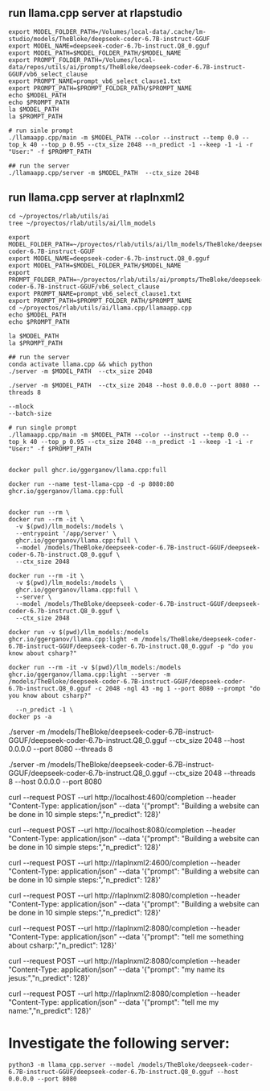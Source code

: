 ## run llama.cpp server at rlapstudio
```
export MODEL_FOLDER_PATH=/Volumes/local-data/.cache/lm-studio/models/TheBloke/deepseek-coder-6.7B-instruct-GGUF
export MODEL_NAME=deepseek-coder-6.7b-instruct.Q8_0.gguf
export MODEL_PATH=$MODEL_FOLDER_PATH/$MODEL_NAME
export PROMPT_FOLDER_PATH=/Volumes/local-data/repos/utils/ai/prompts/TheBloke/deepseek-coder-6.7B-instruct-GGUF/vb6_select_clause
export PROMPT_NAME=prompt_vb6_select_clause1.txt
export PROMPT_PATH=$PROMPT_FOLDER_PATH/$PROMPT_NAME
echo $MODEL_PATH
echo $PROMPT_PATH
la $MODEL_PATH
la $PROMPT_PATH

# run sinle prompt
./llamaapp.cpp/main -m $MODEL_PATH --color --instruct --temp 0.0 --top_k 40 --top_p 0.95 --ctx_size 2048 --n_predict -1 --keep -1 -i -r "User:" -f $PROMPT_PATH

## run the server
./llamaapp.cpp/server -m $MODEL_PATH  --ctx_size 2048

```

## run llama.cpp server at rlaplnxml2
```
cd ~/proyectos/rlab/utils/ai
tree ~/proyectos/rlab/utils/ai/llm_models

export MODEL_FOLDER_PATH=~/proyectos/rlab/utils/ai/llm_models/TheBloke/deepseek-coder-6.7B-instruct-GGUF
export MODEL_NAME=deepseek-coder-6.7b-instruct.Q8_0.gguf
export MODEL_PATH=$MODEL_FOLDER_PATH/$MODEL_NAME
export PROMPT_FOLDER_PATH=~/proyectos/rlab/utils/ai/prompts/TheBloke/deepseek-coder-6.7B-instruct-GGUF/vb6_select_clause
export PROMPT_NAME=prompt_vb6_select_clause1.txt
export PROMPT_PATH=$PROMPT_FOLDER_PATH/$PROMPT_NAME
cd ~/proyectos/rlab/utils/ai/llama.cpp/llamaapp.cpp
echo $MODEL_PATH
echo $PROMPT_PATH

la $MODEL_PATH
la $PROMPT_PATH

## run the server
conda activate llama.cpp && which python
./server -m $MODEL_PATH  --ctx_size 2048

./server -m $MODEL_PATH  --ctx_size 2048 --host 0.0.0.0 --port 8080 --threads 8

--mlock
--batch-size 

# run single prompt
./llamaapp.cpp/main -m $MODEL_PATH --color --instruct --temp 0.0 --top_k 40 --top_p 0.95 --ctx_size 2048 --n_predict -1 --keep -1 -i -r "User:" -f $PROMPT_PATH


docker pull ghcr.io/ggerganov/llama.cpp:full

docker run --name test-llama-cpp -d -p 8080:80 ghcr.io/ggerganov/llama.cpp:full


docker run --rm \
docker run --rm -it \
  -v $(pwd)/llm_models:/models \
  --entrypoint '/app/server' \
  ghcr.io/ggerganov/llama.cpp:full \
  --model /models/TheBloke/deepseek-coder-6.7B-instruct-GGUF/deepseek-coder-6.7b-instruct.Q8_0.gguf \
  --ctx_size 2048 
  
docker run --rm -it \
  -v $(pwd)/llm_models:/models \
  ghcr.io/ggerganov/llama.cpp:full \
  --server \
  --model /models/TheBloke/deepseek-coder-6.7B-instruct-GGUF/deepseek-coder-6.7b-instruct.Q8_0.gguf \
  --ctx_size 2048 

docker run -v $(pwd)/llm_models:/models ghcr.io/ggerganov/llama.cpp:light -m /models/TheBloke/deepseek-coder-6.7B-instruct-GGUF/deepseek-coder-6.7b-instruct.Q8_0.gguf -p "do you know about csharp?"

docker run --rm -it -v $(pwd)/llm_models:/models ghcr.io/ggerganov/llama.cpp:light --server -m /models/TheBloke/deepseek-coder-6.7B-instruct-GGUF/deepseek-coder-6.7b-instruct.Q8_0.gguf -c 2048 -ngl 43 -mg 1 --port 8080 --prompt "do you know about csharp?"

  --n_predict -1 \
docker ps -a
```

./server -m /models/TheBloke/deepseek-coder-6.7B-instruct-GGUF/deepseek-coder-6.7b-instruct.Q8_0.gguf --ctx_size 2048 --host 0.0.0.0 --port 8080 --threads 8

./server -m /models/TheBloke/deepseek-coder-6.7B-instruct-GGUF/deepseek-coder-6.7b-instruct.Q8_0.gguf --ctx_size 2048 --threads 8 --host 0.0.0.0 --port 8080

curl --request POST --url http://localhost:4600/completion --header "Content-Type: application/json" --data '{"prompt": "Building a website can be done in 10 simple steps:","n_predict": 128}'

curl --request POST --url http://localhost:8080/completion --header "Content-Type: application/json" --data '{"prompt": "Building a website can be done in 10 simple steps:","n_predict": 128}'

curl --request POST --url http://rlaplnxml2:4600/completion --header "Content-Type: application/json" --data '{"prompt": "Building a website can be done in 10 simple steps:","n_predict": 128}'

curl --request POST --url http://rlaplnxml2:8080/completion --header "Content-Type: application/json" --data '{"prompt": "Building a website can be done in 10 simple steps:","n_predict": 128}'

curl --request POST --url http://rlaplnxml2:8080/completion --header "Content-Type: application/json" --data '{"prompt": "tell me something about csharp:","n_predict": 128}'

curl --request POST --url http://rlaplnxml2:8080/completion --header "Content-Type: application/json" --data '{"prompt": "my name its jesus:","n_predict": 128}'

curl --request POST --url http://rlaplnxml2:8080/completion --header "Content-Type: application/json" --data '{"prompt": "tell me my name:","n_predict": 128}'

# Investigate the following server:
```
python3 -m llama_cpp.server --model /models/TheBloke/deepseek-coder-6.7B-instruct-GGUF/deepseek-coder-6.7b-instruct.Q8_0.gguf --host 0.0.0.0 --port 8080
```